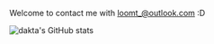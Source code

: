 Welcome to contact me with <loomt_@outlook.com> :D

![dakta's GitHub stats](https://github-readme-stats.vercel.app/api?username=loomts&show_icons=true&theme=tokyonight)
